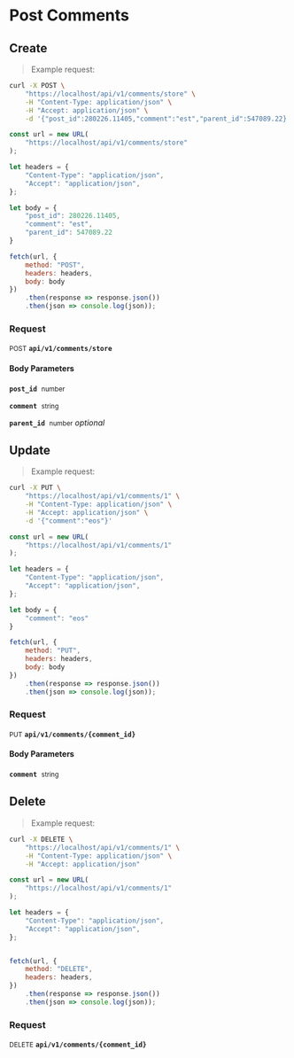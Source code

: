 # Post Comments


## Create




> Example request:

```bash
curl -X POST \
    "https://localhost/api/v1/comments/store" \
    -H "Content-Type: application/json" \
    -H "Accept: application/json" \
    -d '{"post_id":280226.11405,"comment":"est","parent_id":547089.22}'

```

```javascript
const url = new URL(
    "https://localhost/api/v1/comments/store"
);

let headers = {
    "Content-Type": "application/json",
    "Accept": "application/json",
};

let body = {
    "post_id": 280226.11405,
    "comment": "est",
    "parent_id": 547089.22
}

fetch(url, {
    method: "POST",
    headers: headers,
    body: body
})
    .then(response => response.json())
    .then(json => console.log(json));
```



### Request
<small class="badge badge-black">POST</small>
 **`api/v1/comments/store`**

<h4 class="fancy-heading-panel"><b>Body Parameters</b></h4>
<code><b>post_id</b></code>&nbsp; <small>number</small>     <br>
    

<code><b>comment</b></code>&nbsp; <small>string</small>     <br>
    

<code><b>parent_id</b></code>&nbsp; <small>number</small>         <i>optional</i>    <br>
    



## Update




> Example request:

```bash
curl -X PUT \
    "https://localhost/api/v1/comments/1" \
    -H "Content-Type: application/json" \
    -H "Accept: application/json" \
    -d '{"comment":"eos"}'

```

```javascript
const url = new URL(
    "https://localhost/api/v1/comments/1"
);

let headers = {
    "Content-Type": "application/json",
    "Accept": "application/json",
};

let body = {
    "comment": "eos"
}

fetch(url, {
    method: "PUT",
    headers: headers,
    body: body
})
    .then(response => response.json())
    .then(json => console.log(json));
```



### Request
<small class="badge badge-darkblue">PUT</small>
 **`api/v1/comments/{comment_id}`**

<h4 class="fancy-heading-panel"><b>Body Parameters</b></h4>
<code><b>comment</b></code>&nbsp; <small>string</small>     <br>
    



## Delete




> Example request:

```bash
curl -X DELETE \
    "https://localhost/api/v1/comments/1" \
    -H "Content-Type: application/json" \
    -H "Accept: application/json"
```

```javascript
const url = new URL(
    "https://localhost/api/v1/comments/1"
);

let headers = {
    "Content-Type": "application/json",
    "Accept": "application/json",
};


fetch(url, {
    method: "DELETE",
    headers: headers,
})
    .then(response => response.json())
    .then(json => console.log(json));
```



### Request
<small class="badge badge-red">DELETE</small>
 **`api/v1/comments/{comment_id}`**




